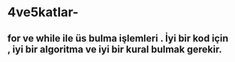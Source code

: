 # 4ve5katlar-
## for ve while ile üs bulma işlemleri . İyi bir kod için , iyi bir algoritma ve iyi bir kural bulmak gerekir.

